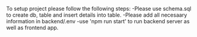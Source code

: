 To setup project please follow the following steps:
  -Please use schema.sql to create db, table and insert details into table.
  -Please add all necesaary information in backend/.env
  -use 'npm run start' to run backend server as well as frontend app.
